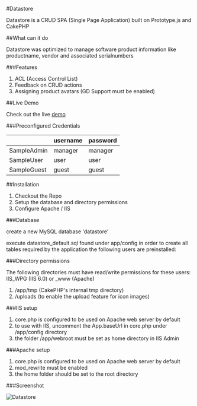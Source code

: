 #Datastore

Datastore is a CRUD SPA (Single Page Application) built on Prototype.js and CakePHP

##What can it do

Datastore was optimized to manage software product information like productname, vendor and associated serialnumbers 

###Features

1. ACL (Access Control List)
2. Feedback on CRUD actions
3. Assigning product avatars (GD Support must be enabled)

##Live Demo

Check out the live [demo](http://datastore.anito.de)

###Preconfigured Credentials

||username|password|
|:---------|:----------|:----------|
|SampleAdmin|manager|manager|
|SampleUser|user|user|
|SampleGuest|guest|guest|

##Installation

1. Checkout the Repo
2. Setup the database and directory permissions
3. Configure Apache / IIS

###Database

create a new MySQL database 'datastore'

execute datastore_default.sql found under app/config in order to create all tables required by the application
the following users are preinstalled:

###Directory permissions

The following directories must have read/write permissions for these users:
    IIS_WPG (IIS 6.0) or _www (Apache)

1. /app/tmp (CakePHP's internal tmp directory)
2. /uploads (to enable the upload feature for icon images)

###IIS setup

1. core.php is configured to be used on Apache web server by default
2. to use with IIS, uncomment the App.baseUrl in core.php under /app/config directory
3. the folder /app/webroot must be set as home directory in IIS Admin

###Apache setup

1. core.php is configured to be used on Apache web server by default
2. mod_rewrite must be enabled
3. the home folder should be set to the root directory

###Screenshot

![Datastore](https://lh5.googleusercontent.com/-Qcaw9fGaaXs/TjLNnZCNjaI/AAAAAAAAADw/H3v7iszG-sk/s576/datastore.png)